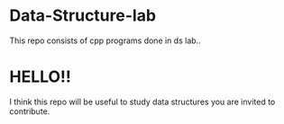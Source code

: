 # Data-Structure-lab
This repo consists of cpp programs done in ds lab..

# HELLO!!
I think this repo will be useful to study data structures you are invited to contribute.
